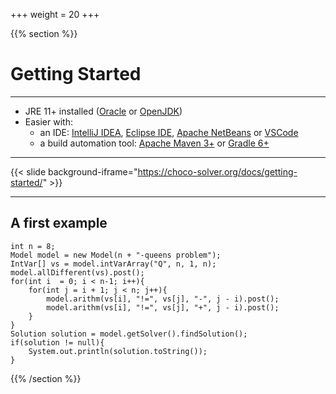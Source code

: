 +++
weight = 20
+++

{{% section %}}

# Getting Started

--- 

- JRE 11+ installed ([Oracle](https://www.oracle.com/java/technologies/downloads/) or [OpenJDK](https://jdk.java.net/21/))
- Easier with:
	- an IDE: [IntelliJ IDEA](https://www.jetbrains.com/idea/), [Eclipse IDE](https://www.eclipse.org/downloads/), [Apache NetBeans](https://netbeans.apache.org/) or [VSCode](https://code.visualstudio.com/)
	- a build automation tool: [Apache Maven 3+](https://maven.apache.org/download.cgi) or [Gradle 6+](https://gradle.org/releases/)  

--- 

{{< slide background-iframe="https://choco-solver.org/docs/getting-started/" >}}

--- 

## A first example

```java{}
int n = 8;
Model model = new Model(n + "-queens problem");
IntVar[] vs = model.intVarArray("Q", n, 1, n);
model.allDifferent(vs).post();
for(int i  = 0; i < n-1; i++){
    for(int j = i + 1; j < n; j++){
        model.arithm(vs[i], "!=", vs[j], "-", j - i).post();
        model.arithm(vs[i], "!=", vs[j], "+", j - i).post();
    }
}
Solution solution = model.getSolver().findSolution();
if(solution != null){
    System.out.println(solution.toString());
}
```


{{% /section %}}